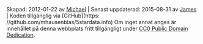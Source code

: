 Skapad: <span property="dcterms:created" datatype="xsd:date">2012-01-22</span> av <a href="http://mhausenblas.info/#i" rel="dcterms: creator">Michael</a> &#124; Senast uppdaterad: <span property="dcterms:modified" datatype="xsd:date">2015-08-31</span> av <a href="http:/ /jayg.me/" rel="dcterms:contributor">James</a> &#124; Koden tillgänglig via <i class="fa fa-github fa-fw"></i>[GitHub](https: //github.com/mhausenblas/5stardata.info)
<span property="dcterms:rights" resource="#rights" typeof="dcterms:RightsStatement">Om inget annat anges är innehållet på denna webbplats fritt tillgängligt under <a rel="dcterms:license" href="http:/ /creativecommons.org/publicdomain/zero/1.0/">CC0 Public Domain Dedication</a>.</span>

